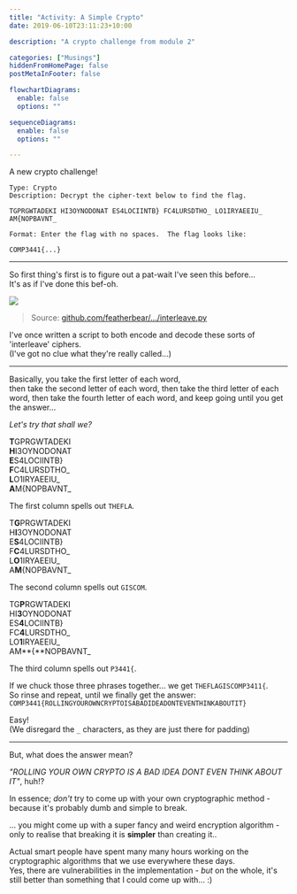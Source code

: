 ```yaml
---
title: "Activity: A Simple Crypto"
date: 2019-06-10T23:11:23+10:00

description: "A crypto challenge from module 2"

categories: ["Musings"]
hiddenFromHomePage: false
postMetaInFooter: false

flowchartDiagrams:
  enable: false
  options: ""

sequenceDiagrams: 
  enable: false
  options: ""

---
```


A new crypto challenge!

```
Type: Crypto
Description: Decrypt the cipher-text below to find the flag.

TGPRGWTADEKI HI3OYNODONAT ES4LOCIINTB} FC4LURSDTHO_ LO1IRYAEEIU_ AM{NOPBAVNT_

Format: Enter the flag with no spaces.  The flag looks like:

COMP3441{...} 
```

---

So first thing's first is to figure out a pat-wait I've seen this before...  
It's as if I've done this bef-oh.

[![](Snipaste_2019-06-10_23-18-44.png)](https://github.com/featherbear/UNSW-CompClub2019Summer-SecurityWorkshop/blob/master/text_steganography/interleave.py)

> Source: [github.com/featherbear/.../interleave.py](https://github.com/featherbear/UNSW-CompClub2019Summer-SecurityWorkshop/blob/master/text_steganography/interleave.py)

I've once written a script to both encode and decode these sorts of 'interleave' ciphers.  
(I've got no clue what they're really called...)

---

Basically, you take the first letter of each word,  
then take the second letter of each word,
then take the third letter of each word,
then take the fourth letter of each word,
and keep going until you get the answer...

_Let's try that shall we?_  


**T**GPRGWTADEKI  
**H**I3OYNODONAT  
**E**S4LOCIINTB}  
**F**C4LURSDTHO_  
**L**O1IRYAEEIU_  
**A**M{NOPBAVNT_  

The first column spells out `THEFLA`.

T**G**PRGWTADEKI  
H**I**3OYNODONAT  
E**S**4LOCIINTB}  
F**C**4LURSDTHO_  
L**O**1IRYAEEIU_  
A**M**{NOPBAVNT_  

The second column spells out `GISCOM`.

TG**P**RGWTADEKI  
HI**3**OYNODONAT  
ES**4**LOCIINTB}  
FC**4**LURSDTHO_  
LO**1**IRYAEEIU_  
AM**{**NOPBAVNT_  

The third column spells out `P3441{`.

If we chuck those three phrases together... we get `THEFLAGISCOMP3411{`.  
So rinse and repeat, until we finally get the answer: `COMP3441{ROLLINGYOUROWNCRYPTOISABADIDEADONTEVENTHINKABOUTIT}`

Easy!  
(We disregard the `_` characters, as they are just there for padding)

---

But, what does the answer mean?  

_"ROLLING YOUR OWN CRYPTO IS A BAD IDEA DONT EVEN THINK ABOUT IT"_, huh!?  

In essence; _don't_ try to come up with your own cryptographic method - because it's probably dumb and simple to break.  

... you might come up with a super fancy and weird encryption algorithm - only to realise that breaking it is **simpler** than creating it..  

Actual smart people have spent many many hours working on the cryptographic algorithms that we use everywhere these days.  
Yes, there are vulnerabilities in the implementation - _but_ on the whole, it's still better than something that I could come up with... :)
